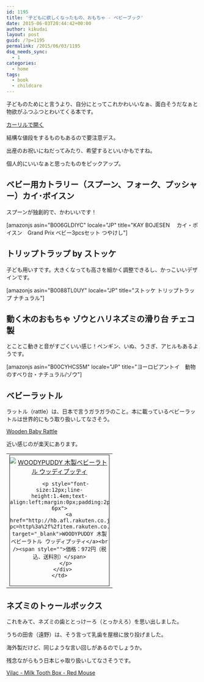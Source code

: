 ```yaml
---
id: 1195
title: '子どもに欲しくなったもの、おもちゃ - ベビーブック'
date: 2015-06-03T20:44:42+00:00
author: kikudai
layout: post
guid: /?p=1195
permalink: /2015/06/03/1195
dsq_needs_sync:
  - 1
categories:
  - home
tags:
  - book
  - childcare
---
```

子どものためにと言うより、自分にとってこれかわいいなぁ、面白そうだなぁと物欲がふつふつとわいてくる本です。

<a class="calil-widget" href="http://calil.jp/book/4827530165" data-widget-isbn="4827530165" data-widget-appkey="58f03cb403271b112a914da4ea971431" data-widget-width="100%" data-widget-associateid="kikudai-22" data-widget-image="true" data-widget-title="ベビーブック―もの、こと、おはなし" data-widget-author="伊藤 まさこ">カーリルで開く</a>

結構な値段をするものもあるので要注意デス。

出産のお祝いにねだってみたり、希望するといいかもですね。

個人的にいいなぁと思ったものをピックアップ。
  
<!--more-->

## ベビー用カトラリー（スプーン、フォーク、プッシャー）カイ･ボイスン

スプーンが独創的で、かわいいです！

[amazonjs asin="B006GLDIYC" locale="JP" title="KAY BOJESEN 　カイ・ボイスン　Grand Prix ベビー3pcsセット つやけし"]

## トリップトラップ by ストッケ

子ども用いすです。大きくなっても高さを細かく調整できるし、かっこいいデザインです。

[amazonjs asin="B0088TL0UY" locale="JP" title="ストッケ トリップトラップ ナチュラル"]

## 動く木のおもちゃ ゾウとハリネズミの滑り台 チェコ製

とことこ動きと音がすごくいい感じ！ペンギン、いぬ、うさぎ、アヒルもあるようです。


  
[amazonjs asin="B00CYHCS5M" locale="JP" title="ヨーロピアントイ　動物のすべり台・ナチュラル/ゾウ"]

## ベビーラットル

ラットル（rattle）は、日本で言うガラガラのこと。本に載っているベビーラットルは世界的にもう取り扱いしてなさそう。

<a href="http://davescooltoys.com/mm5/merchant.mvc?Screen=PROD&Store_Code=dct&Product_Code=95023&Category_Code=" target="_blank">Wooden Baby Rattle</a>

近い感じのが楽天にあります。

<table border="0" cellpadding="0" cellspacing="0">
  <tr>
    <td valign="top">
      <div style="border:1px solid;margin:0px;padding:6px 0px;width:260px;text-align:center;float:left">
        <a href="http://hb.afl.rakuten.co.jp/hgc/14074024.005b292d.14074025.815666ef/?pc=http%3a%2f%2fitem.rakuten.co.jp%2fwoodypuddy%2f4972990114127%2f%3fscid%3daf_link_tbl&m=http%3a%2f%2fm.rakuten.co.jp%2fwoodypuddy%2fn%2f4972990114127" target="_blank"><img src="http://hbb.afl.rakuten.co.jp/hgb/?pc=http%3a%2f%2fthumbnail.image.rakuten.co.jp%2f%400_mall%2fwoodypuddy%2fcabinet%2fimage%2fbabygoods%2fratle%2fimg59990855.jpg%3f_ex%3d240x240&m=http%3a%2f%2fthumbnail.image.rakuten.co.jp%2f%400_mall%2fwoodypuddy%2fcabinet%2fimage%2fbabygoods%2fratle%2fimg59990855.jpg%3f_ex%3d80x80" alt="WOODYPUDDY 木製ベビーラトル ウッディプッティ" border="0" style="margin:0px;padding:0px" /></a> 
        
        <p style="font-size:12px;line-height:1.4em;text-align:left;margin:0px;padding:2px 6px">
          <a href="http://hb.afl.rakuten.co.jp/hgc/14074024.005b292d.14074025.815666ef/?pc=http%3a%2f%2fitem.rakuten.co.jp%2fwoodypuddy%2f4972990114127%2f%3fscid%3daf_link_tbl&m=http%3a%2f%2fm.rakuten.co.jp%2fwoodypuddy%2fn%2f4972990114127" target="_blank">WOODYPUDDY 木製ベビーラトル ウッディプッティ</a><br /><span style="">価格：972円（税込、送料別）</span>
        </p>
      </div>
    </td>
  </tr>
</table>

## ネズミのトゥールボックス

これをみて、ネズミの歯ととっけーろ（とっかえろ）を思い出しました。
  
うちの田舎（遠野）は、そう言って乳歯を屋根に放り投げました。
  
海外製だけど、同じような言い回しがあるのでしょうか。
  
残念ながらもう日本じゃ取り扱いしてなさそうです。

<a href="http://www.amazon.co.uk/Vilac-Milk-Tooth-Box-Mouse/dp/B000TSV3S6" target="_blank">Vilac - Milk Tooth Box - Red Mouse</a>